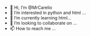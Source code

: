 - 👋 Hi, I’m @MrCarelio
- 👀 I’m interested in python and html ...
- 🌱 I’m currently learning html...
- 💞️ I’m looking to collaborate on ...
- 📫 How to reach me ...

<!---
MrCarelio/MrCarelio is a ✨ special ✨ repository because its `README.md` (this file) appears on your GitHub profile.
You can click the Preview link to take a look at your changes.
--->

